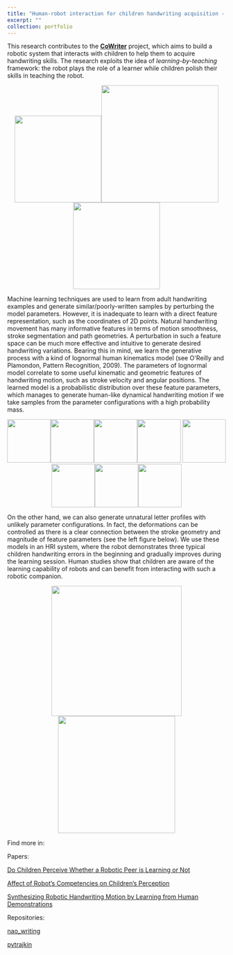 ```yaml
---
title: "Human-robot interaction for children handwriting acquisition - CoWriter"
excerpt: ""
collection: portfolio
---
```


This research contributes to the [**CoWriter**](https://gaips.inesc-id.pt/component/gaips/projects/showProject/10/27) project, which aims to build a robotic system that interacts with children to help them to acquire handwriting skills. The research exploits the idea of *learning-by-teaching* framework: the robot plays the role of a learner while children polish their skills in teaching the robot. 

<p align="center">
<img src="{{site.baseurl}}/images/research/naoandchild.JPG" width="200" alt=""><img src="{{site.baseurl}}/images/research/naowriting.png" width="270" alt=""><img src="{{site.baseurl}}/images/research/childwriting.JPG" width="200" alt="">
</p>

Machine learning techniques are used to learn from adult handwriting examples and generate similar/poorly-written samples by perturbing the model parameters. However, it is inadequate to learn with a direct feature representation, such as the coordinates of 2D points. Natural handwriting movement has many informative features in terms of motion smoothness, stroke segmentation and path geometries. A perturbation in such a feature space can be much more effective and intuitive to generate desired handwriting variations. Bearing this in mind, we learn the generative process with a kind of lognormal human kinematics model (see O'Reilly and Plamondon, Pattern Recognition, 2009). The parameters of lognormal model correlate to some useful kinematic and geometric features of handwriting motion, such as stroke velocity and angular positions. The learned model is a probabilistic distribution over these feature parameters, which manages to generate human-like dynamical handwriting motion if we take samples from the parameter configurations with a high probability mass.

<p align="center">
<img src="https://raw.githubusercontent.com/navigator8972/pytrajkin/master/fig/A_synthetic_sample_animated.gif" width="100"><img src="https://raw.githubusercontent.com/navigator8972/pytrajkin/master/fig/B_synthetic_sample_animated.gif" width="100"><img src="https://raw.githubusercontent.com/navigator8972/pytrajkin/master/fig/Dc_synthetic_sample_animated.gif" width="100"><img src="https://raw.githubusercontent.com/navigator8972/pytrajkin/master/fig/d_synthetic_sample_animated.gif" width="100">
<img src="https://raw.githubusercontent.com/navigator8972/pytrajkin/master/fig/e_synthetic_sample_animated.gif" width="100"><img src="https://raw.githubusercontent.com/navigator8972/pytrajkin/master/fig/Q_synthetic_sample_animated.gif" width="100"><img src="https://raw.githubusercontent.com/navigator8972/pytrajkin/master/fig/w_synthetic_sample_animated.gif" width="100"><img src="https://raw.githubusercontent.com/navigator8972/pytrajkin/master/fig/y_synthetic_sample_animated.gif" width="100">
  </p>

On the other hand, we can also generate unnatural letter profiles with unlikely parameter configurations. In fact, the deformations can be controlled as there is a clear connection between the stroke geometry and magnitude of feature parameters (see the left figure below). We use these models in an HRI system, where the robot demonstrates three typical children handwriting errors in the beginning and gradually improves during the learning session. Human studies show that children are aware of the learning capability of robots and can benefit from interacting with such a robotic companion.

<p align="center">
<img src="{{site.baseurl}}/images/research/PyTrajKin_DemoComp.gif" width="300" alt="">    <img src="{{site.baseurl}}/images/research/naowriting_architecture.png" width="270" alt="">
</p>

Find more in:

Papers:

[Do Children Perceive Whether a Robotic Peer is Learning or Not]({{site.baseurl}}/publication/2018-01-01-hri2018)

[Affect of Robot’s Competencies on Children’s Perception]({{site.baseurl}}/publication/2017-12-01-aamas2017)

[Synthesizing Robotic Handwriting Motion by Learning from Human Demonstrations]({{site.baseurl}}/publication/2016-07-01-ijcai2016)

Repositories:

[nao_writing](https://github.com/navigator8972/nao_writing)

[pytrajkin](https://github.com/navigator8972/pytrajkin)

